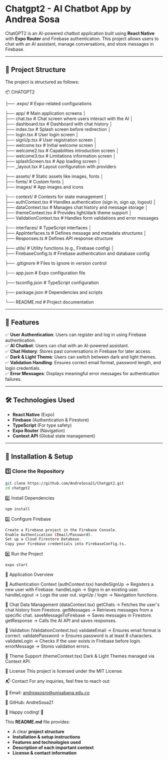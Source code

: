 # **Chatgpt2 - AI Chatbot App by Andrea Sosa**

ChatGPT2 is an AI-powered chatbot application built using **React Native** with **Expo Router** and Firebase authentication. This project allows users to chat with an AI assistant, manage conversations, and store messages in Firebase.

---

## **📂 Project Structure**
The project is structured as follows:

📦 CHATGPT2

├── .expo/                     # Expo-related configurations

├── app/                       # Main application screens
      │  
      ├── chat.tsx               # Chat screen where users interact with the AI
│   
   ├── dashboard.tsx          # Dashboard with chat history
│   
   ├── index.tsx              # Splash screen before redirection
│   
   ├── login.tsx              # User login screen
│   
   ├── signUp.tsx             # User registration screen
│   
   ├── welcome.tsx            # Initial welcome screen
│   
   ├── welcome2.tsx           # Capabilities introduction screen
│   
   ├── welcome3.tsx           # Limitations information screen
│   
   ├── splashScreen.tsx       # App loading screen
│   
   ├── _layout.tsx            # Layout configuration with providers

├── assets/                     # Static assets like images, fonts
│   
   ├── fonts/                  # Custom fonts
│   
   ├── images/                 # App images and icons

├── context/                    # Contexts for state management
│   
   ├── authContext.tsx         # Handles authentication (sign in, sign up, logout)
│   
   ├── dataContext.tsx         # Manages chat history and message storage
│   
   ├── themeContext.tsx        # Provides light/dark theme support
│   
   ├── ValidationContext.tsx   # Handles form validations and error messages

├── interfaces/                 # TypeScript interfaces
│   
   ├── AppInterfaces.ts        # Defines message and metadata structures
│   
   ├── Responses.ts            # Defines API response structure

├── utils/                      # Utility functions (e.g., Firebase config)
│   
   ├── FirebaseConfig.ts       # Firebase authentication and database config

├── .gitignore                  # Files to ignore in version control

├── app.json                    # Expo configuration file

├── tsconfig.json               # TypeScript configuration

├── package.json                # Dependencies and scripts

└── README.md                   # Project documentation


---

## **🚀 Features**
✅ **User Authentication**: Users can register and log in using Firebase authentication.  
✅ **AI Chatbot**: Users can chat with an AI-powered assistant.  
✅ **Chat History**: Stores past conversations in Firebase for later access.  
✅ **Dark & Light Theme**: Users can switch between dark and light themes.  
✅ **Validation Handling**: Ensures correct email format, password length, and login credentials.  
✅ **Error Messages**: Displays meaningful error messages for authentication failures.  

---

## **🛠️ Technologies Used**
- **React Native** (Expo)
- **Firebase** (Authentication & Firestore)
- **TypeScript** (For type safety)
- **Expo Router** (Navigation)
- **Context API** (Global state management)

---

## **📌 Installation & Setup**
### **1️⃣ Clone the Repository**
```sh
git clone https://github.com/AndreSosa21/Chatgpt2.git
cd chatgpt2
```
2️⃣ Install Dependencies
```sh
npm install
```
3️⃣ Configure Firebase
```sh
Create a Firebase project in the Firebase Console.
Enable Authentication (Email/Password).
Set up a Cloud Firestore Database.
Copy your Firebase credentials into FirebaseConfig.ts.
```
4️⃣ Run the Project
```sh
expo start
```
📖 Application Overview

🔹 Authentication Context (authContext.tsx)
handleSignUp → Registers a new user with Firebase.
handleLogin → Signs in an existing user.
handleLogout → Logs the user out.
signUp / login → Navigation functions.


🔹 Chat Data Management (dataContext.tsx)
getChats → Fetches the user's chat history from Firestore.
getMessages → Retrieves messages from a specific chat.
saveMessageToFirebase → Saves messages in Firestore.
getResponse → Calls the AI API and saves responses.


🔹 Validation (ValidationContext.tsx)
validateEmail → Ensures email format is correct.
validatePassword → Ensures password is at least 8 characters.
validateLogin → Checks if the user exists in Firebase before login.
errorMessage → Stores validation errors.


🔹 Theme Support (themeContext.tsx)
Dark & Light Themes managed via Context API.

📄 License
This project is licensed under the MIT License.

📬 Contact
For any inquiries, feel free to reach out:

📧 Email: andreasosro@unisabana.edu.co

🔗 GitHub: AndreSosa21

🚀 Happy coding! 🚀

This **README.md** file provides:
- A clear **project structure**
- **Installation & setup instructions**
- **Features and technologies used**
- **Description of each important context**
- **License & contact information**
